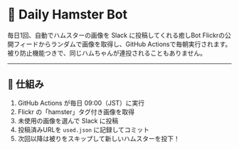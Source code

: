 # 🐹 Daily Hamster Bot

毎日1回、自動でハムスターの画像を Slack に投稿してくれる癒しBot
Flickrの公開フィードからランダムで画像を取得し、GitHub Actionsで毎朝実行されます。
被り防止機能つきで、同じハムちゃんが連投されることもありません。

---

## 🧩 仕組み

1. GitHub Actions が毎日 09:00（JST）に実行
2. Flickr の「hamster」タグ付き画像を取得
3. 未使用の画像を選んで Slack に投稿
4. 投稿済みURLを `used.json` に記録してコミット
5. 次回以降は被りをスキップして新しいハムスターを投下！